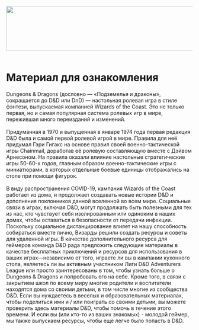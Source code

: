 <!DOCTYPE html>
<html lang="en">
<head>
    <meta charset="UTF-8" />
        <link rel="stylesheet" href="css/stule.css">
</head>
<body>
    <header>
        <div class="header-bg">
            <img src="лог0.png" width="1000" height="120">
        </div>
    </header>
    <h1>
        Материал для ознакомления
    </h1>
    Dungeons & Dragons (дословно — «Подземелья и драконы», сокращается до D&D или DnD) — настольная ролевая игра в стиле фэнтези, выпускаемая компанией Wizards of the Coast. Это не только первая, но и самая популярная система ролевых игр в мире, пережившая много переизданий и изменений.
    <br><br>Придуманная в 1970 и выпущенная в январе 1974 года первая редакция D&D была и самой первой ролевой игрой в мире. Правила для неё придумал Гэри Гигакс на основе правил своей военно-тактической игры Chainmail, доработав её ролевую составляющую вместе с Дэйвом Арнесоном. На правила оказали влияние настольные стратегические игры 50-60-х годов, главным образом военно-тактические игры с миниатюрами, в которых отдельные боевые единицы отображались на столе при помощи фигурок.
    <br><br>В виду распространения COVID-19, кампания Wizards of the Coast работает из дома, и продолжает создавать новые истории D&D и дополнения поклонников данной вселенной во всем мире.
    Социальные связи в играх, включая D&D, могут продолжать быть полезными для тех из нас, кто чувствует себя изолированным или одиноким в наших домах, чтобы оставаться в безопасности от передачи инфекции. Поскольку социальное дистанцирование влияет на нашу способность собираться вместе лично, Визарды решили создать ресурсы и советы для удаленной игры.
    В качестве дополнительного ресурса для геймеров команда D&D рада предложить следующие материалы в качестве бесплатных приключений и ресурсов для использования в ваших играх—независимо от того, играете ли вы в кампании кухонного стола, являетесь ли вы активным участником Лиги D&D Adventurers League или просто заинтересованы в том, чтобы узнать больше о Dungeons & Dragons и попробовать его на себе.
    Кроме того, в связи с закрытием школ по всему миру многие родители и воспитатели находятся дома со своими детьми, в том числе многие из сообщества D&D. Если вы нуждаетесь в веселых и образовательных материалах, чтобы поделиться ими и / или поиграть со своими детьми, вы можете проверить здесь материалы D&D, чтобы помочь в течение этого времени. И если вы (или кто-то из ваших знакомых) - молодой геймер, мы также выпускаем ресурсы, чтобы еще легче было попасть в D&D.
    <br><br>
    <a href="https://hobbygames.ru/dungeons-and-dragons"><![Image alt](https://github.com/Ru5l1n/Ru5l1n.github.io/raw/{branch}/{path}/DNDshss.png></a>
 </body>
</html>
